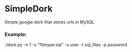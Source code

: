 # SimpleDork
Simple google dork that stores urls in MySQL

### Example:

./dork.py  -n 1 -s "filetype:sql" -u user -t sql_files -p password
